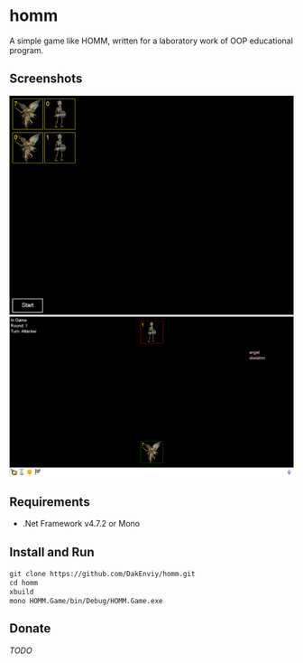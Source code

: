 # homm

A simple game like HOMM, written for a laboratory work of OOP educational program.

## Screenshots

![The main menu](https://raw.githubusercontent.com/DakEnviy/homm/master/screenshots/1.png)
![The battle](https://raw.githubusercontent.com/DakEnviy/homm/master/screenshots/2.png)

## Requirements

- .Net Framework v4.7.2 or Mono

## Install and Run

```
git clone https://github.com/DakEnviy/homm.git
cd homm
xbuild
mono HOMM.Game/bin/Debug/HOMM.Game.exe
```

## Donate

_TODO_
